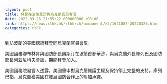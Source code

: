 ```yaml
---
layout: post
title: 拜登在波蘭華沙與烏克蘭官員會晤
date: 2022-03-26 21:55:22.000000000 +08:00
link: https://news.rthk.hk/rthk/ch/component/k2/1641087-20220326.htm
categories: rthk
---
```


到訪波蘭的美國總統拜登同烏克蘭官員會晤。

美國國務卿布林肯與國防部長奧斯汀在波蘭首都華沙，與烏克蘭外長庫列巴及國防部長列茲尼科夫會談，期間拜登加入。

美國國務院發言人透露，美國重申對烏克蘭維護主權及保持領土完整的支持。庫列巴指，烏克蘭獲美國在發展國防合作上的附加承諾。
